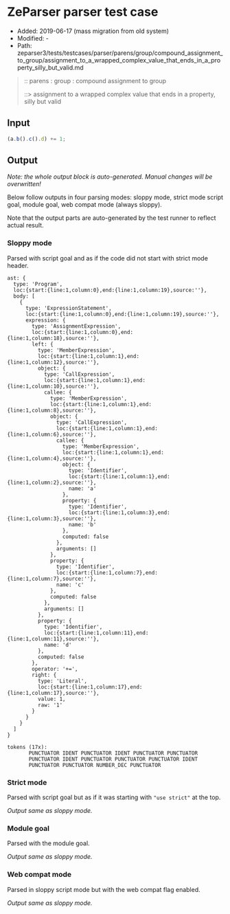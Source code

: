 # ZeParser parser test case

- Added: 2019-06-17 (mass migration from old system)
- Modified: -
- Path: zeparser3/tests/testcases/parser/parens/group/compound_assignment_to_group/assignment_to_a_wrapped_complex_value_that_ends_in_a_property_silly_but_valid.md

> :: parens : group : compound assignment to group
>
> ::> assignment to a wrapped complex value that ends in a property, silly but valid

## Input

`````js
(a.b().c().d) += 1;
`````

## Output

_Note: the whole output block is auto-generated. Manual changes will be overwritten!_

Below follow outputs in four parsing modes: sloppy mode, strict mode script goal, module goal, web compat mode (always sloppy).

Note that the output parts are auto-generated by the test runner to reflect actual result.

### Sloppy mode

Parsed with script goal and as if the code did not start with strict mode header.

`````
ast: {
  type: 'Program',
  loc:{start:{line:1,column:0},end:{line:1,column:19},source:''},
  body: [
    {
      type: 'ExpressionStatement',
      loc:{start:{line:1,column:0},end:{line:1,column:19},source:''},
      expression: {
        type: 'AssignmentExpression',
        loc:{start:{line:1,column:0},end:{line:1,column:18},source:''},
        left: {
          type: 'MemberExpression',
          loc:{start:{line:1,column:1},end:{line:1,column:12},source:''},
          object: {
            type: 'CallExpression',
            loc:{start:{line:1,column:1},end:{line:1,column:10},source:''},
            callee: {
              type: 'MemberExpression',
              loc:{start:{line:1,column:1},end:{line:1,column:8},source:''},
              object: {
                type: 'CallExpression',
                loc:{start:{line:1,column:1},end:{line:1,column:6},source:''},
                callee: {
                  type: 'MemberExpression',
                  loc:{start:{line:1,column:1},end:{line:1,column:4},source:''},
                  object: {
                    type: 'Identifier',
                    loc:{start:{line:1,column:1},end:{line:1,column:2},source:''},
                    name: 'a'
                  },
                  property: {
                    type: 'Identifier',
                    loc:{start:{line:1,column:3},end:{line:1,column:3},source:''},
                    name: 'b'
                  },
                  computed: false
                },
                arguments: []
              },
              property: {
                type: 'Identifier',
                loc:{start:{line:1,column:7},end:{line:1,column:7},source:''},
                name: 'c'
              },
              computed: false
            },
            arguments: []
          },
          property: {
            type: 'Identifier',
            loc:{start:{line:1,column:11},end:{line:1,column:11},source:''},
            name: 'd'
          },
          computed: false
        },
        operator: '+=',
        right: {
          type: 'Literal',
          loc:{start:{line:1,column:17},end:{line:1,column:17},source:''},
          value: 1,
          raw: '1'
        }
      }
    }
  ]
}

tokens (17x):
       PUNCTUATOR IDENT PUNCTUATOR IDENT PUNCTUATOR PUNCTUATOR
       PUNCTUATOR IDENT PUNCTUATOR PUNCTUATOR PUNCTUATOR IDENT
       PUNCTUATOR PUNCTUATOR NUMBER_DEC PUNCTUATOR
`````

### Strict mode

Parsed with script goal but as if it was starting with `"use strict"` at the top.

_Output same as sloppy mode._

### Module goal

Parsed with the module goal.

_Output same as sloppy mode._

### Web compat mode

Parsed in sloppy script mode but with the web compat flag enabled.

_Output same as sloppy mode._
